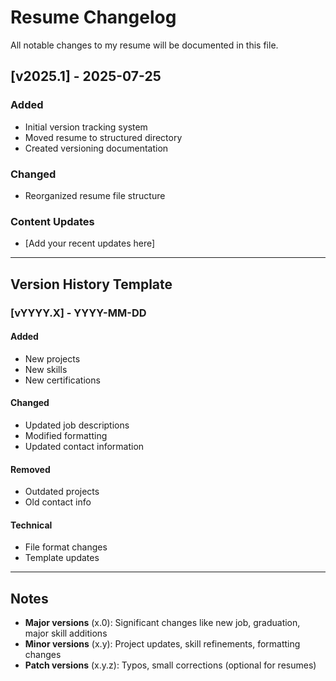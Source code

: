 # Resume Changelog

All notable changes to my resume will be documented in this file.

## [v2025.1] - 2025-07-25

### Added
- Initial version tracking system
- Moved resume to structured directory
- Created versioning documentation

### Changed
- Reorganized resume file structure

### Content Updates
- [Add your recent updates here]

---

## Version History Template

### [vYYYY.X] - YYYY-MM-DD

#### Added
- New projects
- New skills
- New certifications

#### Changed
- Updated job descriptions
- Modified formatting
- Updated contact information

#### Removed
- Outdated projects
- Old contact info

#### Technical
- File format changes
- Template updates

---

## Notes

- **Major versions** (x.0): Significant changes like new job, graduation, major skill additions
- **Minor versions** (x.y): Project updates, skill refinements, formatting changes
- **Patch versions** (x.y.z): Typos, small corrections (optional for resumes)
